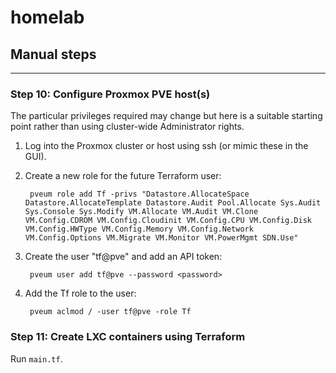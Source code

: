 # homelab

## Manual steps

---

### Step 10: Configure Proxmox PVE host(s)

The particular privileges required may change but here is a suitable starting point rather than using cluster-wide Administrator rights.

1. Log into the Proxmox cluster or host using ssh (or mimic these in the GUI).

2. Create a new role for the future Terraform user:

        pveum role add Tf -privs "Datastore.AllocateSpace Datastore.AllocateTemplate Datastore.Audit Pool.Allocate Sys.Audit Sys.Console Sys.Modify VM.Allocate VM.Audit VM.Clone VM.Config.CDROM VM.Config.Cloudinit VM.Config.CPU VM.Config.Disk VM.Config.HWType VM.Config.Memory VM.Config.Network VM.Config.Options VM.Migrate VM.Monitor VM.PowerMgmt SDN.Use"

3. Create the user "tf@pve" and add an API token:

        pveum user add tf@pve --password <password>

4. Add the Tf role to the user:

        pveum aclmod / -user tf@pve -role Tf

### Step 11: Create LXC containers using Terraform

Run `main.tf`.